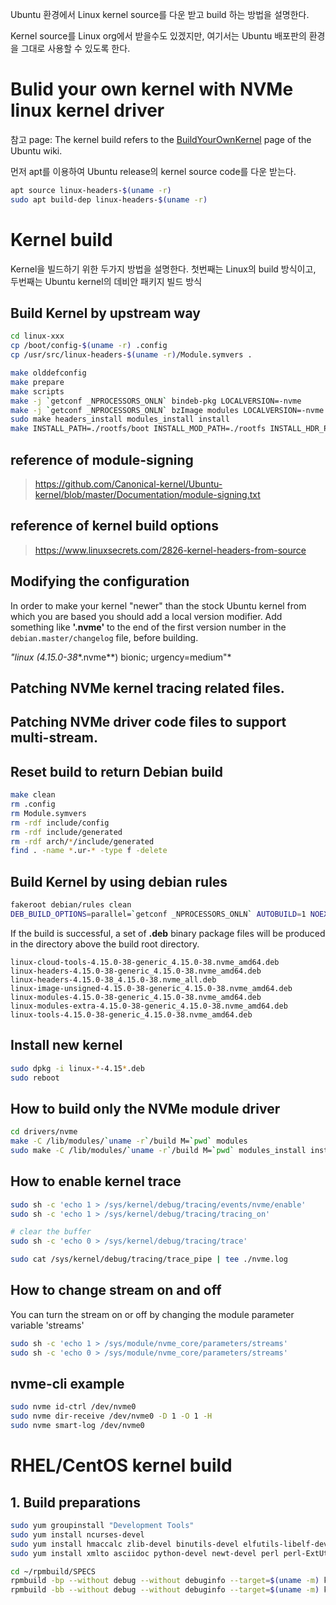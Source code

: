 Ubuntu 환경에서 Linux kernel source를 다운 받고 build 하는 방법을 설명한다.

Kernel source를 Linux org에서 받을수도 있겠지만, 여기서는 Ubuntu 배포판의 환경을 그대로 사용할 수 있도록 한다.  



# Bulid your own kernel with NVMe linux kernel driver

참고 page: The kernel build refers to the [BuildYourOwnKernel](https://wiki.ubuntu.com/Kernel/BuildYourOwnKernel) page of the Ubuntu wiki.



먼저 apt를 이용하여 Ubuntu release의 kernel source code를 다운 받는다.

```bash
apt source linux-headers-$(uname -r)
sudo apt build-dep linux-headers-$(uname -r)
```



# Kernel build 

Kernel을 빌드하기 위한 두가지 방법을 설명한다. 첫번째는 Linux의 build 방식이고, 두번째는 Ubuntu kernel의 데비안 패키지 빌드 방식 

## Build Kernel by upstream way

```bash
cd linux-xxx
cp /boot/config-$(uname -r) .config
cp /usr/src/linux-headers-$(uname -r)/Module.symvers .

make olddefconfig
make prepare
make scripts
make -j `getconf _NPROCESSORS_ONLN` bindeb-pkg LOCALVERSION=-nvme
make -j `getconf _NPROCESSORS_ONLN` bzImage modules LOCALVERSION=-nvme
sudo make headers_install modules_install install
make INSTALL_PATH=./rootfs/boot INSTALL_MOD_PATH=./rootfs INSTALL_HDR_PATH=./rootfs/usr/src/$KVER headers_install modules_install install
```

## reference of module-signing 

> https://github.com/Canonical-kernel/Ubuntu-kernel/blob/master/Documentation/module-signing.txt

## reference of kernel build options 

> https://www.linuxsecrets.com/2826-kernel-headers-from-source





## Modifying the configuration

In order to make your kernel "newer" than the stock Ubuntu kernel from which you are based you should add a local version modifier. Add something like **'.nvme'** to the end of the first version number in the `debian.master/changelog` file, before building.

*"linux (4.15.0-38**.nvme**) bionic; urgency=medium"*



## Patching NVMe kernel tracing related files. 



## Patching NVMe driver code files to support multi-stream.



## Reset build to return Debian build

```bash
make clean
rm .config
rm Module.symvers
rm -rdf include/config
rm -rdf include/generated
rm -rdf arch/*/include/generated
find . -name *.ur-* -type f -delete
```

## Build Kernel by using debian rules

```bash
fakeroot debian/rules clean
DEB_BUILD_OPTIONS=parallel=`getconf _NPROCESSORS_ONLN` AUTOBUILD=1 NOEXTRAS=1 fakeroot debian/rules binary-generic binary-headers skipabi=true
```

If the build is successful, a set of **.deb** binary package files will be produced in the directory above the build root directory.

```
linux-cloud-tools-4.15.0-38-generic_4.15.0-38.nvme_amd64.deb
linux-headers-4.15.0-38-generic_4.15.0-38.nvme_amd64.deb
linux-headers-4.15.0-38_4.15.0-38.nvme_all.deb
linux-image-unsigned-4.15.0-38-generic_4.15.0-38.nvme_amd64.deb
linux-modules-4.15.0-38-generic_4.15.0-38.nvme_amd64.deb
linux-modules-extra-4.15.0-38-generic_4.15.0-38.nvme_amd64.deb
linux-tools-4.15.0-38-generic_4.15.0-38.nvme_amd64.deb
```

## Install new kernel

```bash
sudo dpkg -i linux-*-4.15*.deb
sudo reboot
```







## How to build only the NVMe module driver 

```bash
cd drivers/nvme
make -C /lib/modules/`uname -r`/build M=`pwd` modules
sudo make -C /lib/modules/`uname -r`/build M=`pwd` modules_install install
```


## How to enable kernel trace 
```bash
sudo sh -c 'echo 1 > /sys/kernel/debug/tracing/events/nvme/enable'
sudo sh -c 'echo 1 > /sys/kernel/debug/tracing/tracing_on'

# clear the buffer
sudo sh -c 'echo 0 > /sys/kernel/debug/tracing/trace'

sudo cat /sys/kernel/debug/tracing/trace_pipe | tee ./nvme.log
```

## How to change stream on and off 
You can turn the stream on or off by changing the module parameter variable 'streams'

```bash
sudo sh -c 'echo 1 > /sys/module/nvme_core/parameters/streams'
sudo sh -c 'echo 0 > /sys/module/nvme_core/parameters/streams'
```

## nvme-cli example 
```bash
sudo nvme id-ctrl /dev/nvme0
sudo nvme dir-receive /dev/nvme0 -D 1 -O 1 -H
sudo nvme smart-log /dev/nvme0
```



# RHEL/CentOS kernel build

## 1. Build preparations

```bash
sudo yum groupinstall "Development Tools"
sudo yum install ncurses-devel
sudo yum install hmaccalc zlib-devel binutils-devel elfutils-libelf-devel
sudo yum install xmlto asciidoc python-devel newt-devel perl perl-ExtUtils-Embed pesign elfutils-devel audit-libs-devel java-devel numactl-devel pciutils-devel python-docutils
```



```bash
cd ~/rpmbuild/SPECS
rpmbuild -bp --without debug --without debuginfo --target=$(uname -m) kernel.spec
rpmbuild -bb --without debug --without debuginfo --target=$(uname -m) kernel.spec
```



